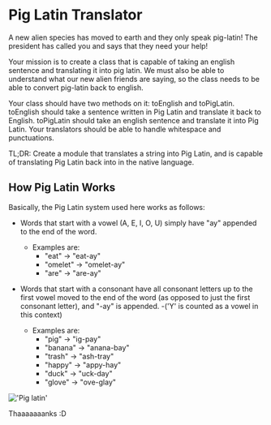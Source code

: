 # Pig Latin Translator
A new alien species has moved to earth and they only speak pig-latin! The president has called you and says that they need your help!

Your mission is to create a class that is capable of taking an english sentence and translating it into pig latin. We must also be able to understand what our new alien friends are saying, so the class needs to be able to convert pig-latin back to english.

Your class should have two methods on it: toEnglish and toPigLatin. toEnglish should take a sentence written in Pig Latin and translate it back to English. toPigLatin should take an english sentence and translate it into Pig Latin. Your translators should be able to handle whitespace and punctuations.  

TL;DR: Create a module that translates a string into Pig Latin, and is capable of translating Pig Latin back into in the native language.

## How Pig Latin Works
Basically, the Pig Latin system used here works as follows:

- Words that start with a vowel (A, E, I, O, U) simply have "ay" appended to the end of the word.
     - Examples are:
          - "eat" → "eat-ay"
          - "omelet" → "omelet-ay"
          - "are" → "are-ay"

- Words that start with a consonant have all consonant letters up to the first vowel moved to the end of the word (as opposed to just the first consonant letter), and "-ay" is appended.
     -('Y' is counted as a vowel in this context)
     - Examples are:
          - "pig" → "ig-pay"
          - "banana" → "anana-bay"
          - "trash" → "ash-tray"
          - "happy" → "appy-hay"
          - "duck" → "uck-day"
          - "glove" → "ove-glay"

!['Pig latin'](https://media.giphy.com/media/c2rJA8UVBVodi/giphy.gif)

Thaaaaaaanks :D
